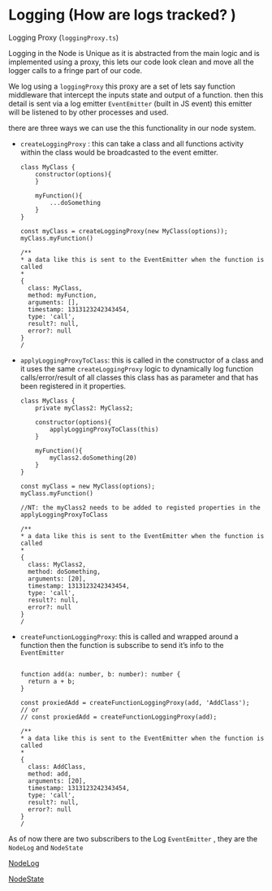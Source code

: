 # Logging (How are logs tracked? )

Logging Proxy (`loggingProxy.ts`)

Logging in the Node is Unique as it is abstracted from the main logic and is implemented using a proxy, this lets our code look clean and move all the logger calls to a fringe part of our code.

We log using a `loggingProxy` this proxy are a set of lets say function middleware that intercept the inputs state and output of a function. then this detail is sent via a log emitter `EventEmitter` (built in JS event) this emitter will be listened to by other processes and used.

there are three ways we can use the this functionality in our node system.

- `createLoggingProxy` : this can take a class and all functions activity within the class would be broadcasted to the event emitter.
    
    ```tsx
    class MyClass {
    	constructor(options){
    	}
    	
    	myFunction(){
    		...doSomething
    	}
    }
    
    const myClass = createLoggingProxy(new MyClass(options));
    myClass.myFunction()
    
    /**
    * a data like this is sent to the EventEmitter when the function is called
    *
    {
      class: MyClass,
      method: myFunction,
      arguments: [],
      timestamp: 1313123242343454,
      type: 'call',
      result?: null,
      error?: null
    }
    /
    
    ```
    
- `applyLoggingProxyToClass`: this is called in the constructor of a class and it uses the same `createLoggingProxy`  logic to dynamically log function calls/error/result of all classes this class has as parameter and that has been registered in it properties.
    
    ```tsx
    class MyClass {
    	private myClass2: MyClass2;
      
    	constructor(options){
    		applyLoggingProxyToClass(this)
    	}
    	
    	myFunction(){
    		myClass2.doSomething(20)
    	}
    }
    
    const myClass = new MyClass(options);
    myClass.myFunction()
    
    //NT: the myClass2 needs to be added to registed properties in the applyLoggingProxyToClass
    
    /**
    * a data like this is sent to the EventEmitter when the function is called
    *
    {
      class: MyClass2,
      method: doSomething,
      arguments: [20],
      timestamp: 1313123242343454,
      type: 'call',
      result?: null,
      error?: null
    }
    /
    
    ```
    
- `createFunctionLoggingProxy`: this is called and wrapped around a function then the function is subscribe to send it’s info to the `EventEmitter`
    
    ```tsx
    
    function add(a: number, b: number): number {
      return a + b;
    }
    
    const proxiedAdd = createFunctionLoggingProxy(add, 'AddClass');
    // or
    // const proxiedAdd = createFunctionLoggingProxy(add);
    
    /**
    * a data like this is sent to the EventEmitter when the function is called
    *
    {
      class: AddClass,
      method: add,
      arguments: [20],
      timestamp: 1313123242343454,
      type: 'call',
      result?: null,
      error?: null
    }
    /
    
    ```
    

As of now there are two subscribers to the Log `EventEmitter` , they are the `NodeLog` and `NodeState` 

[NodeLog](Logging%20(How%20are%20logs%20tracked%20)%2014ba27e6386580f29314d9988ccfecd3/NodeLog%2014ba27e6386580f2a178e5ec06bb9e41.md)

[NodeState](Logging%20(How%20are%20logs%20tracked%20)%2014ba27e6386580f29314d9988ccfecd3/NodeState%2014ba27e6386580e0970ae88ddf58bba8.md)